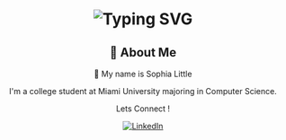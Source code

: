 <div align="center">
    <h1>
        <img src="https://readme-typing-svg.herokuapp.com?font=Jetbrains+mono&size=40&duration=3200&color=ffc0cb&center=true&vCenter=true&width=475&lines=Hey..+I'm+Sophia;This+is+my+Github;" alt="Typing SVG"/>
    </h1>
</div>

<div align="center">
    <h2> 🐍 About Me </h2>
  <p> 👋 My name is Sophia Little </p>
    <p>I'm a college student at Miami University majoring in Computer Science.</p>
  <p> Lets Connect ! </p>
  <a href="https://www.linkedin.com/in/soplittle/">
        <img src="https://img.shields.io/badge/LinkedIn-0077B5?style=for-the-badge&logo=linkedin&logoColor=white" alt="LinkedIn"/>
    </a>
  <a href = "malito: soplittle@gmail.com?> </a>
</div>
